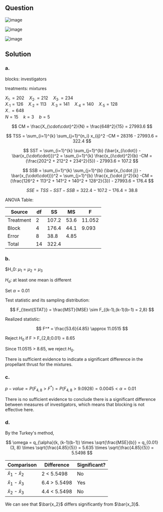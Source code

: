 ## Question

![image](https://github.com/user-attachments/assets/ba366aea-97f8-41f0-91ad-7443e0a62cbd)

![image](https://github.com/user-attachments/assets/3ef71114-65d9-419d-a5eb-551898d7cf99)

![image](https://github.com/user-attachments/assets/b2199c0d-742d-4ce7-b3c5-88aeeb827623)

## Solution

### a.

blocks: investigators

treatments: mixtures

$X_{1\cdot} = 202 \quad X_{2\cdot} = 212 \quad X_{3\cdot} = 234$  
$X_{\cdot 1} = 126 \quad X_{\cdot 2} = 113 \quad X_{\cdot 3} = 141 \quad X_{\cdot 4} = 140 \quad X_{\cdot 5} = 128$  
$X_{\cdot\cdot} = 648$  
$N = 15 \quad k = 3 \quad b = 5$  

$$
CM = \frac{X_{\cdot\cdot}^2}{N} = \frac{648^2}{15} = 27993.6
$$

$$
TSS = \sum_{i=1}^{k} \sum_{j=1}^{n_i} x_{ij}^2 -CM = 28316 - 27993.6 = 322.4
$$

$$
SST = \sum_{i=1}^{k} \sum_{j=1}^{b} (\bar{x_{i\cdot}} - \bar{x_{\cdot\cdot}})^2 = \sum_{i=1}^{k} \frac{x_{i\cdot}^2}{b} -CM = (\frac{202^2 + 212^2 + 234^2}{5}) - 27993.6 = 107.2
$$

$$
SSB = \sum_{i=1}^{k} \sum_{j=1}^{b} (\bar{x_{\cdot j}} - \bar{x_{\cdot\cdot}})^2 = \sum_{j=1}^{b} \frac{x_{\cdot j}^2}{k} -CM = (\frac{126^2 + 113^2 + 141^2 + 140^2 + 128^2}{3}) - 27993.6 = 176.4
$$

$$
SSE = TSS - SST - SSB= 322.4 - 107.2 - 176.4 = 38.8
$$

ANOVA Table:

| Source    | df | SS    | MS   | F      |
|-----------|----|-------|------|--------|
| Treatment | 2  | 107.2 | 53.6 | 11.052 |
| Block     | 4  | 176.4 | 44.1 | 9.093  |
| Error     | 8  | 38.8  | 4.85 |        |
| Total     | 14 | 322.4 |      |        |

### b.

$H_0: $\mu_1 = \mu_2 = \mu_3 \quad \quad$

$H_a:$ at least one mean is different

Set $\alpha = 0.01$

Test statistic and its sampling distribution:

$$
F_{\text{STAT}} = \frac{MST}{MSE} \sim F_{(k-1),(k-1)(b-1) = 2,8}
$$

Realized statistic:

$$
F^* = \frac{53.6}{4.85} \approx 11.0515
$$

Reject $H_0$ if F > F_{2,8;0.01} = 8.65

Since 11.0515 > 8.65, we reject $H_0$.

There is sufficient evidence to indicate a significant difference in the propellant thrust for the mixtures.

### c.

$p-value = P(F_{4,8} > F^*) = P(F_{4,8} > 9.0928) = 0.0045 < \alpha = 0.01$  
  
There is no sufficient evidence to conclude there is a significant difference between measures of investigators, which means that blocking is not effective here.

### d.

By the Turkey's method,

$$
\omega = q_{\alpha}(k, (k-1)(b-1)) \times \sqrt{\frac{MSE}{b}} = q_{0.01}(3, 8) \times \sqrt{\frac{4.85}{5}} = 5.635 \times \sqrt{\frac{4.85}{5}} = 5.5498
$$

| Comparison                | Difference   | Significant? |
|---------------------------|--------------|--------------|
| $\bar{x}_1$ - $\bar{x}_2$ | 2 < 5.5498   | No           |
| $\bar{x}_1$ - $\bar{x}_3$ | 6.4 > 5.5498 | Yes          | 
| $\bar{x}_2$ - $\bar{x}_3$ | 4.4 < 5.5498 | No           |

We can see that $\bar{x_2}$ differs significantly from $\bar{x_3}$.
